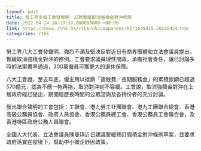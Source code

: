 ```yaml
---
layout: post
title: 勞工界多個工會發聲明　反對暫緩取消強積金對沖修例
date: 2022-04-24 16:19:37.000000000 +08:00
link: https://news.rthk.hk/rthk/ch/component/k2/1645415-20220424.htm
categories: rthk
---
```


勞工界八大工會發聲明，強烈不滿及堅決反對近日有商界團體和立法會議員提出，暫緩取消強積金對沖的修例。工會要求議員理性問政，承擔社會責任，讓已討論多時的法案盡早通過，300萬僱員可獲更大的退休保障。

八大工會說，至去年底，僱主用以抵銷「遣散費／長期服務金」的累積款額已超過570億元，認為不應一拖再拖，取消對沖刻不容緩。工會說，取消強積金對沖在上屆政府經已提出，期間經歷長時間的公眾諮詢及各持份者的充分討論。

發出聯合聲明的工會包括：工聯會、港九勞工社團聯會、港九工團聯合總會、香港高級公務員協會、政府人員協會、香港公務員總工會、香港公務員工會聯合會，及香港特區政府公務人員聯會。

全國人大代表、立法會議員陳曼琪近日建議暫緩修訂強積金對沖條例草案，並要求政府落實在疫境下，幫助中小微企紓困政策。
